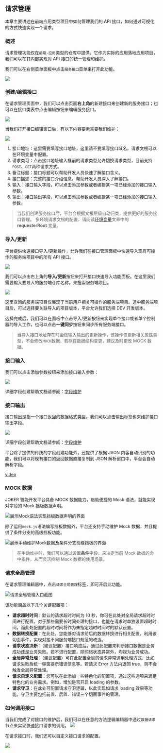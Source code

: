 ## 请求管理

本章主要讲述在前端应用类型项目中如何管理我们的 API 接口，如何通过可视化的方式快速实现一个请求。

### 概述

请求管理功能仅在`前端-应用`类型的仓库中提供。它作为实际的应用落地应用项目，我们可以在其内部实现对 API 接口的统一管理和维护。

我们可以在右侧菜单面板中点击`服务接口`菜单来打开此功能。

![](/workbench/requester.png)

### 创建/编辑接口

在请求管理页面中，我们可以点击页面**右上角**的新建接口来创建新的服务接口；也可以在接口类表中点击编辑按钮来编辑服务接口。

![](/workbench/requester1.png)

当我们打开接口编辑窗口后，有以下内容要素需要我们维护：

![](/workbench/requester2.png)

1. 接口地址：这里需要填写接口地址，这里请不要填写接口域名，请求文根可以在环境变量中配置。
2. 请求类习：点击接口地址输入框前的请求类型允许切换请求类型，目前支持`POST`、`GET`两种请求方式。
3. 备注标题：接口标题可以帮助开发人员快速了解接口含义。
4. 接口描述：完整的接口介绍信息，帮助开发人员深入了解接口。
5. 输入：接口输入字段，可以点击添加参数或者编辑某一项已经添加的接口输入参数。
6. 输出：接口输出字段，可以点击添加参数或者编辑某一项已经添加的接口输入参数。

> 当我们创建服务接口后，平台会根据文根层级自动归类，提供更好的服务接口管理。
> 多环境请求文根的配置，请阅读[环境变量](/workbench/env)文章中的 **requesterRoot** 变量。

### 导入/更新

平台提供快速接口导入/更新操作，允许我们在接口管理面板中快速导入现有可操作的服务端项目中的所有 API 接口。

![](/workbench/requester11.png)

我们可以点击右上角的**导入/更新**按钮来打开接口快速导入功能面板。在这里我们需要输入要导入的服务端仓库名称，来搜索服务端项目。

![](/workbench/requester12.png)

这里查询的服务端项目仅展现于当前用户相关可操作的服务端项目。选中服务端项目后，可以选择要关联导入的项目版本，平台允许我们选择 DEV 开发版本。

选择完成后，我们可以在面板中点击导入/更新按钮来实现单个接口或者单个控制器的导入工作，也可以点击**一键同步**按钮来同步所有服务端接口。

> 当导入接口地址存在时会做输入输出的更新操作，该操作仅更新相关属性类型，不会修改`MOCK`数据，若存在数据结构变更，建议及时更改 MOCK 数据。

### 接口输入

我们可以点击添加参数按钮来添加接口输入参数：

![](/workbench/requester3.png)

详细字段创建帮助文档请参阅：[字段维护](/workbench/property)

### 接口输出

接口输出是指一个接口返回的数据格式类型。我们可以点击输出标签也来维护接口输出字段。

![](/workbench/requester4.png)

详细字段创建帮助文档请参阅：[字段维护](/workbench/property)

平台除了提供的传统的字段创建功能外，还提供了根据 JSON 内容自动识别的功能，我们可以将现有接口的返回数据直接复制到 JSON 解析窗口中，平台会自动解析字段。

[video](/workbench/requester5.mp4)

### MOCK 数据

JOKER 智能开发平台具备 MOCK 数据能力，借助便捷的 Mock 语法，就能实现对字段的 Mock 挡板数据声明。

![展示Mock语法实现挡板数据声明的界面](/workbench/requester6.png)

除了运用`mock.js`语法编写挡板数据外，平台还支持手动维护 Mock 数据，并且提供了条件分支的高级挡板功能。

![展示手动维护Mock数据及条件分支高级挡板的界面](/workbench/requester7.png)

> 在手动维护时，我们可以通过设置**条件**字段，来决定当前 Mock 数据的命中条件，从而灵活控制 Mock 数据的使用场景。

### 请求全局管理

在请求管理编辑器中，点击`请求全局管理`标签，即可开启此功能。

![请求全局管理入口截图](/workbench/requester8.png)

该功能涵盖以下几个关键配置项：

-   **请求超时时间**：默认的请求超时时间为 10 秒，你可在此处对全局请求超时时间进行配置。对于那些需要长时间处理的接口，也能在请求时单独设置超时时间，而此处配置的超时时间将作为未指定超时时间时的默认设置。
-   **数据转换配置**：在此处，您能够对请求前后的数据转换进行相关配置，利用该切面事件，实现对接不同服务端接口规范的改造。
-   **请求状态决断**：（建议配置）接口响应后，通过此配置来判断接口数据是业务成功还是业务失败。若不进行配置，除网络状态异常外，均视为业务成功。
-   **全局异常处理**：（建议配置）可在此配置全局的请求异常通用处理方式，比如请求失败后统一弹窗提示错误信息等。若请求 Error 方法内返回 true，则不会触发全局异常处理。
-   **请求自定义配置**：您可以在此添加一些特色化的配置项，通过这些选项来满足特色化的业务需求。例如，增加是否开启 loading 的参数。
-   **请求守卫**：在此处可配置请求守卫逻辑，以此实现如请求 loading 效果等功能。守卫主要包括前置、后置、错误三个切面事件的管理。

### 如何调用接口

当我们完成了对接口的维护后，我们可以在任意的方法逻辑编辑器中通过`数据请求`节点来实现快速接口请求的调用。
![](/workbench/requester9.png)

在请求接口时，我们还可以自定义接口请求的配置。

![](/workbench/requester10.png)
